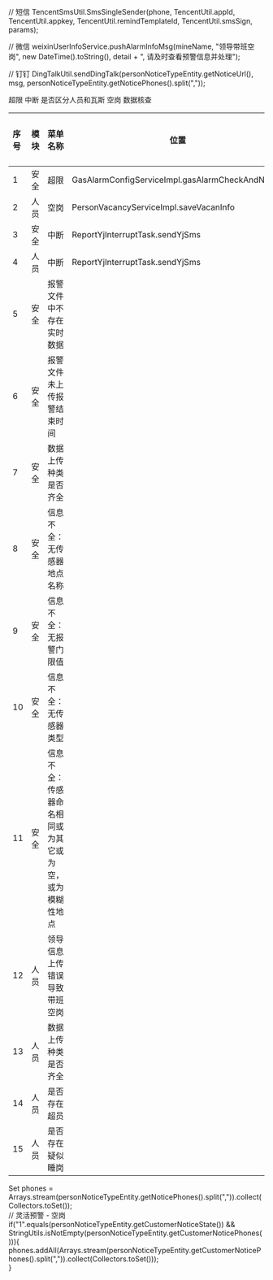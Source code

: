 // 短信
TencentSmsUtil.SmsSingleSender(phone, TencentUtil.appId, TencentUtil.appkey, TencentUtil.remindTemplateId, TencentUtil.smsSign, params);

// 微信
weixinUserInfoService.pushAlarmInfoMsg(mineName, "领导带班空岗", new DateTime().toString(), detail + ", 请及时查看预警信息并处理");

// 钉钉
DingTalkUtil.sendDingTalk(personNoticeTypeEntity.getNoticeUrl(), msg, personNoticeTypeEntity.getNoticePhones().split(","));

超限
中断  是否区分人员和瓦斯
空岗
数据核查


| 序号  | 模块  | 菜单名称                        | 位置                                               | 完成情况 |
| :-- | :-- | :-------------------------- | ------------------------------------------------ | ---- |
| 1   | 安全  | 超限                          | GasAlarmConfigServiceImpl.gasAlarmCheckAndNotice | 完成   |
| 2   | 人员  | 空岗                          | PersonVacancyServiceImpl.saveVacanInfo           | 完成   |
| 3   | 安全  | 中断                          | ReportYjInterruptTask.sendYjSms                  | 完成   |
| 4   | 人员  | 中断                          | ReportYjInterruptTask.sendYjSms                  |      |
| 5   | 安全  | 报警文件中不存在实时数据                |                                                  |      |
| 6   | 安全  | 报警文件未上传报警结束时间               |                                                  |      |
| 7   | 安全  | 数据上传种类是否齐全                  |                                                  |      |
| 8   | 安全  | 信息不全：无传感器地点名称               |                                                  |      |
| 9   | 安全  | 信息不全：无报警门限值                 |                                                  |      |
| 10  | 安全  | 信息不全：无传感器类型                 |                                                  |      |
| 11  | 安全  | 信息不全：传感器命名相同或为其它或为空，或为模糊性地点 |                                                  |      |
| 12  | 人员  | 领导信息上传错误导致带班空岗              |                                                  |      |
| 13  | 人员  | 数据上传种类是否齐全                  |                                                  |      |
| 14  | 人员  | 是否存在超员                      |                                                  |      |
| 15  | 人员  | 是否存在疑似睡岗                    |                                                  |      |


Set<String> phones = Arrays.stream(personNoticeTypeEntity.getNoticePhones().split(",")).collect(Collectors.toSet());  
// 灵活预警 - 空岗  
if("1".equals(personNoticeTypeEntity.getCustomerNoticeState()) && StringUtils.isNotEmpty(personNoticeTypeEntity.getCustomerNoticePhones())){  
    phones.addAll(Arrays.stream(personNoticeTypeEntity.getCustomerNoticePhones().split(",")).collect(Collectors.toSet()));  
}
